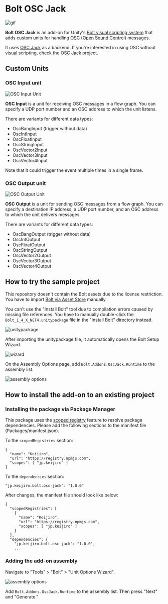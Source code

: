 Bolt OSC Jack
=============

![gif](https://i.imgur.com/j2ODNQe.gif)

**Bolt OSC Jack** is an add-on for Unity's [Bolt visual scripting system] that
adds custom units for handling [OSC (Open Sound Control)] messages.

[Bolt visual scripting system]:
  https://assetstore.unity.com/packages/tools/visual-scripting/bolt-163802

[OSC (Open Sound Control)]:
  https://en.wikipedia.org/wiki/Open_Sound_Control

It uses [OSC Jack] as a backend. If you're interested in using OSC without
visual scripting, check the [OSC Jack] project.

[OSC Jack]: https://github.com/keijiro/OscJack

Custom Units
------------

### OSC Input unit

![OSC Input Unit](https://i.imgur.com/t13Tq7I.png)

**OSC Input** is a unit for receiving OSC messages in a flow graph. You can
specify a UDP port number and an OSC address to which the unit listens.

There are variants for different data types:

- OscBangInput (trigger without data)
- OscIntInput
- OscFloatInput
- OscStringInput
- OscVector2Input
- OscVector3Input
- OscVector4Input

Note that it could trigger the event multiple times in a single frame.

### OSC Output unit

![OSC Output Unit](https://i.imgur.com/cCbkine.png)

**OSC Output** is a unit for sending OSC messages from a flow graph. You can
specify a destination IP address, a UDP port number, and an OSC address to
which the unit delivers messages.

<!--4567890123456789012345678901234567890123456789012345678901234567890123456-->

There are variants for different data types:

- OscBangOutput (trigger without data)
- OscIntOutput
- OscFloatOutput
- OscStringOutput
- OscVector2Output
- OscVector3Output
- OscVector4Output

How to try the sample project
-----------------------------

This repository doesn't contain the Bolt assets due to the license restriction.
You have to import [Bolt via Asset Store] manually.

[Bolt via Asset Store]:
  https://assetstore.unity.com/packages/tools/visual-scripting/bolt-163802

You can't use the "Install Bolt" tool due to compilation errors caused by
missing file references. You have to manually double-click the
`Bolt_1_4_X_NET4.unitypackage` file in the "Install Bolt" directory instead.

![unitypackage](https://i.imgur.com/cNxH458.png)

After importing the unitypackage file, it automatically opens the Bolt Setup
Wizard.

![wizard](https://i.imgur.com/wxlvRh7.png)

On the Assembly Options page, add `Bolt.Addons.OscJack.Runtime` to the assembly
list.

![assembly options](https://i.imgur.com/udy3MV8.png)

How to install the add-on to an existing project
------------------------------------------------

### Installing the package via Package Manager

This package uses the [scoped registry] feature to resolve package
dependencies. Please add the following sections to the manifest file
(Packages/manifest.json).

[scoped registry]: https://docs.unity3d.com/Manual/upm-scoped.html

To the `scopedRegistries` section:

```
{
  "name": "Keijiro",
  "url": "https://registry.npmjs.com",
  "scopes": [ "jp.keijiro" ]
}
```

To the `dependencies` section:

```
"jp.keijiro.bolt.osc-jack": "1.0.0"
```

After changes, the manifest file should look like below:

```
{
  "scopedRegistries": [
    {
      "name": "Keijiro",
      "url": "https://registry.npmjs.com",
      "scopes": [ "jp.keijiro" ]
    }
  ],
  "dependencies": {
    "jp.keijiro.bolt.osc-jack": "1.0.0",
    ...
```

### Adding the add-on assembly

Navigate to "Tools" > "Bolt" > "Unit Options Wizard".

![assembly options](https://i.imgur.com/udy3MV8.png)

Add `Bolt.Addons.OscJack.Runtime` to the assembly list. Then press "Next" and
"Generate."
